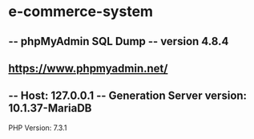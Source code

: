 # e-commerce-system

-- phpMyAdmin SQL Dump
-- version 4.8.4
-- 
https://www.phpmyadmin.net/
--
-- 
Host: 127.0.0.1
-- Generation
Server version: 10.1.37-MariaDB
-- 
PHP Version: 7.3.1
